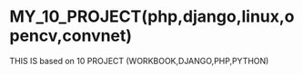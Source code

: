 # MY_10_PROJECT(php,django,linux,opencv,convnet)

THIS IS based on 10 PROJECT (WORKBOOK,DJANGO,PHP,PYTHON)